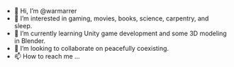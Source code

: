 - 👋 Hi, I’m @warmarrer
- 👀 I’m interested in gaming, movies, books, science, carpentry, and sleep.
- 🌱 I’m currently learning Unity game development and some 3D modeling in Blender.
- 💞️ I’m looking to collaborate on peacefully coexisting.
- 📫 How to reach me ...

<!---
warmarrer/warmarrer is a ✨ special ✨ repository because its `README.md` (this file) appears on your GitHub profile.
You can click the Preview link to take a look at your changes.
--->
